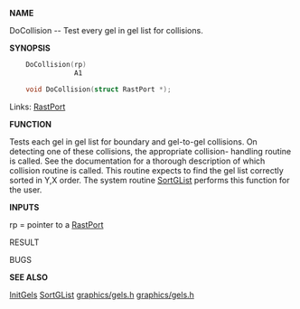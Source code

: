 
**NAME**

DoCollision -- Test every gel in gel list for collisions.

**SYNOPSIS**

```c
    DoCollision(rp)
                A1

    void DoCollision(struct RastPort *);

```
Links: [RastPort](_OOAF) 

**FUNCTION**

Tests each gel in gel list for boundary and gel-to-gel collisions.
On detecting one of these collisions, the appropriate collision-
handling routine is called. See the documentation for a thorough
description of which collision routine is called. This routine
expects to find the gel list correctly sorted in Y,X order.
The system routine [SortGList](SortGList) performs this function for the user.

**INPUTS**

rp = pointer to a [RastPort](_OOAF)

RESULT

BUGS

**SEE ALSO**

[InitGels](InitGels)  [SortGList](SortGList)  [graphics/gels.h](_OOCS)  [graphics/gels.h](_OOCS)
